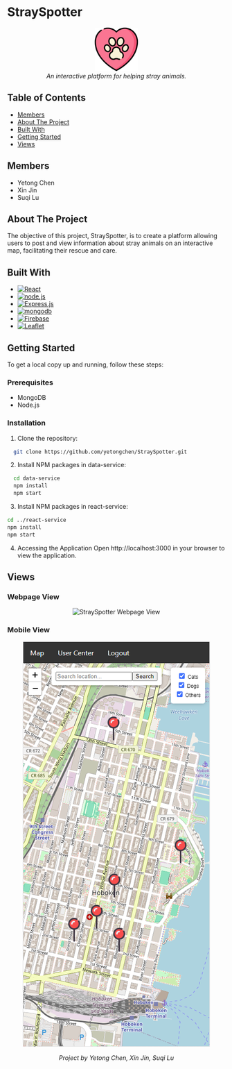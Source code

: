 # StraySpotter
<p align="center">
  <!-- You can add a project logo here if available -->
  <img src="react-service\public\heart.png" alt="StraySpotter Logo" width="100"/>
  <br />
  <i>An interactive platform for helping stray animals.</i>

## Table of Contents
- [Members](#members)
- [About The Project](#about-the-project)
- [Built With](#built-with)
- [Getting Started](#getting-started)
- [Views](#views)

## Members
- Yetong Chen
- Xin Jin
- Suqi Lu

## About The Project
<!-- A brief description of what the project does and its importance -->
The objective of this project, StraySpotter, is to create a platform allowing users to post and view information about stray animals on an interactive map, facilitating their rescue and care.

## Built With
<!-- A list of technologies used in the project -->
- [![React][React-img]][React-url]
- [![node.js][node.js-img]][node.js-url]
- [![Express.js][Express.js-img]][Express.js-url]
- [![mongodb][mongodb-img]][mongodb-url]
- [![Firebase][Firebase-img]][Firebase-url]
- [![Leaflet][Leaflet-img]][Leaflet-url]

## Getting Started
<!-- Step-by-step guide on how to set up the project locally -->
To get a local copy up and running, follow these steps:

### Prerequisites
- MongoDB
- Node.js

### Installation
1. Clone the repository:
```sh
  git clone https://github.com/yetongchen/StraySpotter.git
```
2. Install NPM packages in data-service:
```sh
  cd data-service
  npm install
  npm start
```
3. Install NPM packages in react-service:
```sh
cd ../react-service
npm install
npm start
```
4. Accessing the Application
Open http://localhost:3000 in your browser to view the application.

## Views

### Webpage View
<p align="center">
  <img src="react-service\public\webpage_view.png" alt="StraySpotter Webpage View" />
</p>

### Mobile View
<p align="center">
  <img src="react-service\public\mobile_view.png" alt="StraySpotter Mobile View" />
</p>

<!-- Contact information for the project team -->

<!-- Footnotes or additional information -->
<p align="center"><i>Project by Yetong Chen, Xin Jin, Suqi Lu</i></p>


<!-- MARKDOWN LINKS & IMAGES -->

[React-url]: https://react.dev/
[React-img]: https://img.shields.io/badge/React-20232A?style=for-the-badge&logo=react&logoColor=61DAFB
[node.js-url]: https://nodejs.org/en
[node.js-img]: https://img.shields.io/badge/Node.js-43853D?style=for-the-badge&logo=node.js&logoColor=white
[Express.js-url]: https://expressjs.com/
[Express.js-img]: https://img.shields.io/badge/Express.js-404D59?style=for-the-badge&logo=express&Color=white
[mongodb-url]: https://www.mongodb.com/zh-cn
[mongodb-img]: https://img.shields.io/badge/MongoDB-4EA94B?style=for-the-badge&logo=mongodb&logoColor=white
[Firebase-url]: https://firebase.google.com/
[Firebase-img]: https://img.shields.io/badge/Firebase-ffca28?style=for-the-badge&logo=firebase&logoColor=black
[Leaflet-url]: https://leafletjs.com/
[Leaflet-img]: https://img.shields.io/badge/Leaflet-1EB300?style=for-the-badge&logo=leaflet&logoColor=white